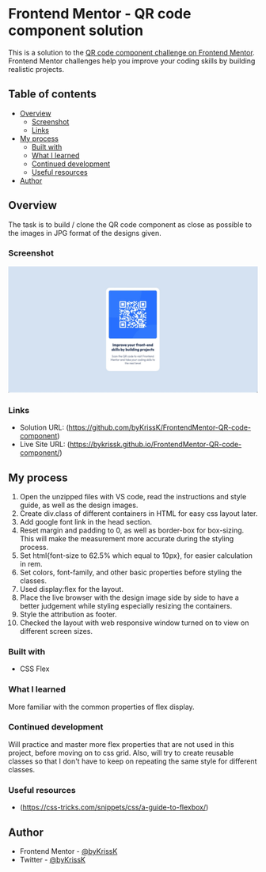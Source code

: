 # Frontend Mentor - QR code component solution

This is a solution to the [QR code component challenge on Frontend Mentor](https://www.frontendmentor.io/challenges/qr-code-component-iux_sIO_H). Frontend Mentor challenges help you improve your coding skills by building realistic projects. 

## Table of contents

- [Overview](#overview)
  - [Screenshot](#screenshot)
  - [Links](#links)
- [My process](#my-process)
  - [Built with](#built-with)
  - [What I learned](#what-i-learned)
  - [Continued development](#continued-development)
  - [Useful resources](#useful-resources)
- [Author](#author)

## Overview

The task is to build / clone the QR code component as close as possible to the images in JPG format of the designs given.

### Screenshot

![](/img/screenshot.jpg)

### Links

- Solution URL: (https://github.com/byKrissK/FrontendMentor-QR-code-component)
- Live Site URL: (https://bykrissk.github.io/FrontendMentor-QR-code-component/)

## My process

1. Open the unzipped files with VS code, read the instructions and style guide, as well as the design images.
2. Create div.class of different containers in HTML for easy css layout later.
3. Add google font link in the head section.
4. Reset margin and padding to 0, as well as border-box for box-sizing. This will make the measurement more accurate during the styling process.
5. Set html{font-size to 62.5% which equal to 10px}, for easier calculation in rem.
6. Set colors, font-family, and other basic properties before styling the classes.
7. Used display:flex for the layout.
8. Place the live browser with the design image side by side to have a better judgement while styling especially resizing the containers.
9. Style the attribution as footer.
10. Checked the layout with web responsive window turned on to view on different screen sizes.

### Built with

- CSS Flex

### What I learned

More familiar with the common properties of flex display.

### Continued development

Will practice and master more flex properties that are not used in this project, before moving on to css grid. Also, will try to create reusable classes so that I don't have to keep on repeating the same style for different classes.

### Useful resources

- (https://css-tricks.com/snippets/css/a-guide-to-flexbox/)

## Author

- Frontend Mentor - [@byKrissK](https://www.frontendmentor.io/profile/byKrissK)
- Twitter - [@byKrissK](https://twitter.com/byKrissK)
